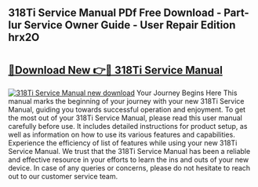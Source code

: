## 318Ti Service Manual PDf Free Download - Part-lur Service Owner Guide - User Repair Edition hrx2O

# <h2><a href="http://bc6923.oget.top/?id=318Ti+Service+Manual">🔗Download New 👉🔴 318Ti Service Manual</a></h2>

[![318Ti Service Manual new download](https://i.imgur.com/5g1atiW.png)](http://bc6923.oget.top/?id=318Ti+Service+Manual)
Your Journey Begins Here This manual marks the beginning of your journey with your new 318Ti Service Manual, guiding you towards successful operation and enjoyment. To get the most out of your 318Ti Service Manual, please read this user manual carefully before use. It includes detailed instructions for product setup, as well as information on how to use its various features and capabilities. Experience the efficiency of list of features while using your new 318Ti Service Manual. We trust that the 318Ti Service Manual has been a reliable and effective resource in your efforts to learn the ins and outs of your new device. In case of any queries or concerns, please do not hesitate to reach out to our customer service team.
